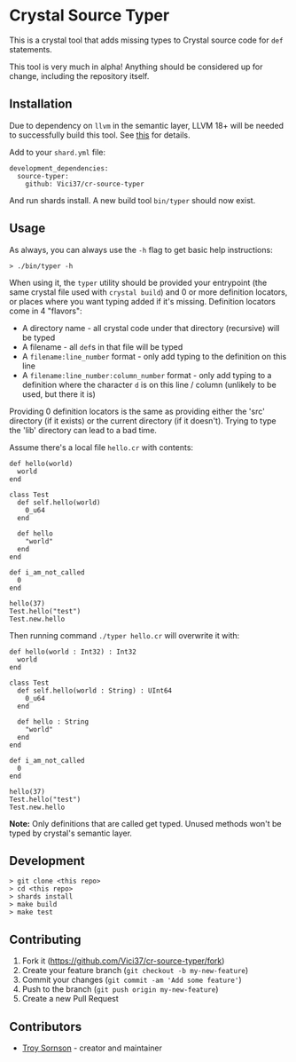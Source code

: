 # Crystal Source Typer

This is a crystal tool that adds missing types to Crystal source code for `def` statements.

This tool is very much in alpha! Anything should be considered up for change, including the repository itself.

## Installation

Due to dependency on `llvm` in the semantic layer, LLVM 18+ will be needed to successfully build this tool. See [this](https://forum.crystal-lang.org/t/exploring-the-compiler/7343/8?u=tsornson) for details.

Add to your `shard.yml` file:

```
development_dependencies:
  source-typer:
    github: Vici37/cr-source-typer
```

And run shards install. A new build tool `bin/typer` should now exist.

## Usage

As always, you can always use the `-h` flag to get basic help instructions:

```
> ./bin/typer -h
```

When using it, the `typer` utility should be provided your entrypoint (the same crystal file used
with `crystal build`) and 0 or more definition locators, or places where you want typing added
if it's missing. Definition locators come in 4 "flavors":

* A directory name - all crystal code under that directory (recursive) will be typed
* A filename - all `def`s in that file will be typed
* A `filename:line_number` format - only add typing to the definition on this line
* A `filename:line_number:column_number` format - only add typing to a definition where the character `d` is on this line / column (unlikely to be used, but there it is)

Providing 0 definition locators is the same as providing either the 'src' directory (if it exists) or the current directory (if it doesn't). Trying to type the 'lib' directory can lead to a bad time.

Assume there's a local file `hello.cr` with contents:

```crystal
def hello(world)
  world
end

class Test
  def self.hello(world)
    0_u64
  end

  def hello
    "world"
  end
end

def i_am_not_called
  0
end

hello(37)
Test.hello("test")
Test.new.hello
```

Then running command `./typer hello.cr` will overwrite it with:

```crystal
def hello(world : Int32) : Int32
  world
end

class Test
  def self.hello(world : String) : UInt64
    0_u64
  end

  def hello : String
    "world"
  end
end

def i_am_not_called
  0
end

hello(37)
Test.hello("test")
Test.new.hello
```

**Note:** Only definitions that are called get typed. Unused methods won't be typed by crystal's semantic layer.

## Development

```
> git clone <this repo>
> cd <this repo>
> shards install
> make build
> make test
```

## Contributing

1. Fork it (<https://github.com/Vici37/cr-source-typer/fork>)
2. Create your feature branch (`git checkout -b my-new-feature`)
3. Commit your changes (`git commit -am 'Add some feature'`)
4. Push to the branch (`git push origin my-new-feature`)
5. Create a new Pull Request

## Contributors

- [Troy Sornson](https://github.com/Vici37) - creator and maintainer
